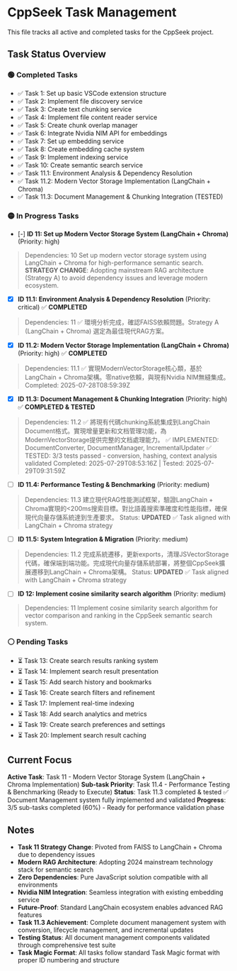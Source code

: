 # CppSeek Task Management

This file tracks all active and completed tasks for the CppSeek project.

## Task Status Overview

### 🟢 Completed Tasks
- ✅ Task 1: Set up basic VSCode extension structure
- ✅ Task 2: Implement file discovery service 
- ✅ Task 3: Create text chunking service
- ✅ Task 4: Implement file content reader service
- ✅ Task 5: Create chunk overlap manager
- ✅ Task 6: Integrate Nvidia NIM API for embeddings
- ✅ Task 7: Set up embedding service
- ✅ Task 8: Create embedding cache system
- ✅ Task 9: Implement indexing service
- ✅ Task 10: Create semantic search service
- ✅ Task 11.1: Environment Analysis & Dependency Resolution
- ✅ Task 11.2: Modern Vector Storage Implementation (LangChain + Chroma)
- ✅ Task 11.3: Document Management & Chunking Integration (TESTED)

### 🟡 In Progress Tasks
- [-] **ID 11: Set up Modern Vector Storage System (LangChain + Chroma)** (Priority: high)
> Dependencies: 10
> Set up modern vector storage system using LangChain + Chroma for high-performance semantic search. **STRATEGY CHANGE**: Adopting mainstream RAG architecture (Strategy A) to avoid dependency issues and leverage modern ecosystem.

  - [x] **ID 11.1: Environment Analysis & Dependency Resolution** (Priority: critical) ✅ **COMPLETED**
  > Dependencies: 11
  > ✅ 環境分析完成，確認FAISS依賴問題。Strategy A (LangChain + Chroma) 選定為最佳現代RAG方案。

  - [x] **ID 11.2: Modern Vector Storage Implementation (LangChain + Chroma)** (Priority: high) ✅ **COMPLETED**
  > Dependencies: 11.1 ✅
  > 實現ModernVectorStorage核心類，基於LangChain + Chroma架構。零native依賴，與現有Nvidia NIM無縫集成。Completed: 2025-07-28T08:59:39Z

  - [x] **ID 11.3: Document Management & Chunking Integration** (Priority: high) ✅ **COMPLETED & TESTED**
  > Dependencies: 11.2 ✅
  > 將現有代碼chunking系統集成到LangChain Document格式。實現增量更新和文档管理功能，為ModernVectorStorage提供完整的文档處理能力。
  > ✅ IMPLEMENTED: DocumentConverter, DocumentManager, IncrementalUpdater
  > ✅ TESTED: 3/3 tests passed - conversion, hashing, context analysis validated
  > Completed: 2025-07-29T08:53:16Z | Tested: 2025-07-29T09:31:59Z

  - [ ] **ID 11.4: Performance Testing & Benchmarking** (Priority: medium)
  > Dependencies: 11.3
  > 建立現代RAG性能測試框架，驗證LangChain + Chroma實現的<200ms搜索目標。對比語義搜索準確度和性能指標，確保現代向量存儲系統達到生產要求。
  > Status: **UPDATED** ✅ Task aligned with LangChain + Chroma strategy

  - [ ] **ID 11.5: System Integration & Migration** (Priority: medium)
  > Dependencies: 11.2
  > 完成系統遷移，更新exports，清理JSVectorStorage代碼，確保端到端功能。完成現代向量存儲系統部署，將整個CppSeek擴展遷移到LangChain + Chroma架構。
  > Status: **UPDATED** ✅ Task aligned with LangChain + Chroma strategy

- [ ] **ID 12: Implement cosine similarity search algorithm** (Priority: medium)
> Dependencies: 11
> Implement cosine similarity search algorithm for vector comparison and ranking in the CppSeek semantic search system.

### ⚪ Pending Tasks
- ⏳ Task 13: Create search results ranking system
- ⏳ Task 14: Implement search result presentation
- ⏳ Task 15: Add search history and bookmarks
- ⏳ Task 16: Create search filters and refinement
- ⏳ Task 17: Implement real-time indexing
- ⏳ Task 18: Add search analytics and metrics
- ⏳ Task 19: Create search preferences and settings
- ⏳ Task 20: Implement search result caching

## Current Focus
**Active Task**: Task 11 - Modern Vector Storage System (LangChain + Chroma Implementation)
**Sub-task Priority**: Task 11.4 - Performance Testing & Benchmarking (Ready to Execute)
**Status**: Task 11.3 completed & tested ✅ Document Management system fully implemented and validated
**Progress**: 3/5 sub-tasks completed (60%) - Ready for performance validation phase

## Notes
- **Task 11 Strategy Change**: Pivoted from FAISS to LangChain + Chroma due to dependency issues
- **Modern RAG Architecture**: Adopting 2024 mainstream technology stack for semantic search
- **Zero Dependencies**: Pure JavaScript solution compatible with all environments
- **Nvidia NIM Integration**: Seamless integration with existing embedding service
- **Future-Proof**: Standard LangChain ecosystem enables advanced RAG features
- **Task 11.3 Achievement**: Complete document management system with conversion, lifecycle management, and incremental updates
- **Testing Status**: All document management components validated through comprehensive test suite
- **Task Magic Format**: All tasks follow standard Task Magic format with proper ID numbering and structure